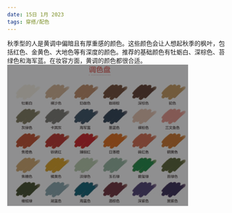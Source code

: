 ```yaml
---
date: 15日 1月 2023
tags: 穿搭/配色
---
```

秋季型的人是黄调中偏暗且有厚重感的颜色。这些颜色会让人想起秋季的枫叶，包括红色、金黄色、大地色等有深度的颜色。推荐的基础颜色有牡蛎白、深棕色、苔绿色和海军蓝。在妆容方面，黄调的颜色都很合适。
![500](0-Attachment/Pasted%20image%2020230115220352.png)
